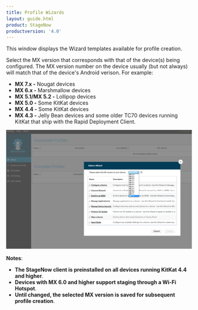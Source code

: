 ```yaml
---
title: Profile Wizards
layout: guide.html
product: StageNow
productversion: '4.0'
---
```


This window displays the Wizard templates available for profile creation. 

Select the MX version that corresponds with that of the device(s) being configured. The MX version number on the device usually (but not always) will match that of the device's Android verison. For example: 

* **MX 7.x -** Nougat devices
* **MX 6.x -** Marshmallow devices
* **MX 5.1/MX 5.2 -** Lollipop devices
* **MX 5.0 -** Some KitKat devices
* **MX 4.4 -** Some KitKat devices
* **MX 4.3 -** Jelly Bean devices and some older TC70 devices running KitKat that ship with the Rapid Deployment Client.

![img](../../images/WizardList_MXdropdown.png)

**Notes**:
* **The StageNow client is preinstalled on all devices running KitKat 4.4 and higher**. 
* **Devices with MX 6.0 and higher support staging through a Wi-Fi Hotspot**. 
* **Until changed, the selected MX version is saved for subsequent profile creation**.

